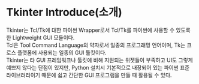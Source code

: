Tkinter Introduce(소개)
======================
Tkinter는 Tcl/Tk에 대한 파이썬 Wrapper로서 Tcl/Tk를 파이썬에 사용할 수 있도록 한 Lightweight GUI 모듈이다.  
Tcl은 Tool Command Language의 약자로서 일종의 프로그래밍 언어이며, Tk는 크로스 플랫폼에 사용되는 일종의 GUI 툴킷이다.  
Tkinter는 타 GUI 프레임워크나 툴킷에 비해 지원되는 위젯들이 부족하고 UI도 그렇게 예쁘지 않다는 단점이 있지만, Python 설치시 기본적으로 내장되어 있는 파이썬 표준 라이브러리이기 때문에 쉽고 간단한 GUI 프로그램을 만들 때 활용될 수 있다.  

